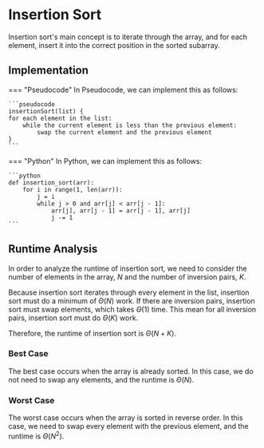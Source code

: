 # Insertion Sort

Insertion sort's main concept is to iterate through the array, and for each element, insert it into the correct position in the sorted subarray.

## Implementation

=== "Pseudocode"
    In Pseudocode, we can implement this as follows:

    ```pseudocode
    insertionSort(list) {
	for each element in the list:
		while the current element is less than the previous element:
			swap the current element and the previous element
    }
    ```

=== "Python"
    In Python, we can implement this as follows:

    ```python
    def insertion_sort(arr):
        for i in range(1, len(arr)):
            j = i
            while j > 0 and arr[j] < arr[j - 1]:
                arr[j], arr[j - 1] = arr[j - 1], arr[j]
                j -= 1
    ```

## Runtime Analysis
In order to analyze the runtime of insertion sort, we need to consider the number of elements in the array, $N$ and the number of inversion pairs, $K$.

Because insertion sort iterates through every element in the list, insertion sort must do a minimum of $\Theta(N)$ work.
If there are inversion pairs, insertion sort must swap elements, which takes $\Theta(1)$ time.
This mean for all inversion pairs, insertion sort must do $\Theta(K)$ work.

Therefore, the runtime of insertion sort is $\Theta(N + K)$.

### Best Case
The best case occurs when the array is already sorted. In this case, we do not need to swap any elements, and the runtime is $\Theta(N)$.

### Worst Case
The worst case occurs when the array is sorted in reverse order. In this case, we need to swap every element with the previous element, and the runtime is $\Theta(N^2)$.
